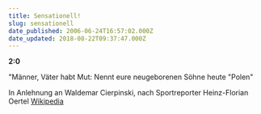 ```yaml
---
title: Sensationell!
slug: sensationell
date_published: 2006-06-24T16:57:02.000Z
date_updated: 2018-08-22T09:37:47.000Z
---
```


**2:0**

"Männer, Väter habt Mut: Nennt eure neugeborenen Söhne heute "Polen"

In Anlehnung an Waldemar Cierpinski, nach Sportreporter Heinz-Florian Oertel
[Wikipedia](http://de.wikipedia.org/wiki/Waldemar_Cierpinski)
